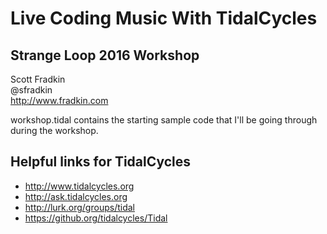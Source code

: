 # Live Coding Music With TidalCycles

## Strange Loop 2016 Workshop

Scott Fradkin<br>
@sfradkin<br>
http://www.fradkin.com

workshop.tidal contains the starting sample code that I'll be going through during the workshop.

## Helpful links for TidalCycles

* http://www.tidalcycles.org
* http://ask.tidalcycles.org
* http://lurk.org/groups/tidal
* https://github.org/tidalcycles/Tidal
